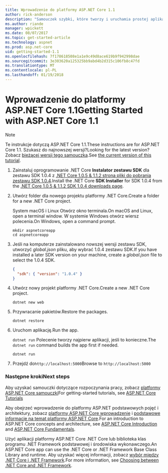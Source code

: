 ```yaml
---
title: Wprowadzenie do platformy ASP.NET Core 1.1
author: rick-anderson
description: "Samouczek szybki, które tworzy i uruchamia prostej aplikacji Hello World przy użyciu platformy ASP.NET Core 1.1."
ms.author: riande
manager: wpickett
ms.date: 08/07/2017
ms.topic: get-started-article
ms.technology: aspnet
ms.prod: asp.net-core
uid: getting-started-1.1
ms.openlocfilehash: 7f178618508e1a1e9c49d8ace619b9f942998dae
ms.sourcegitcommit: 3e303620a125325bb9abd4b2d315c106fb8c47fd
ms.translationtype: MT
ms.contentlocale: pl-PL
ms.lasthandoff: 01/19/2018
---
```

# <a name="getting-started-with-aspnet-core-11"></a><span data-ttu-id="ecca7-103">Wprowadzenie do platformy ASP.NET Core 1.1</span><span class="sxs-lookup"><span data-stu-id="ecca7-103">Getting Started with ASP.NET Core 1.1</span></span>

> [!NOTE]
> <span data-ttu-id="ecca7-104">Te instrukcje dotyczą ASP.NET Core 1.1.</span><span class="sxs-lookup"><span data-stu-id="ecca7-104">These instructions are for ASP.NET Core 1.1.</span></span> <span data-ttu-id="ecca7-105">Szukasz do najnowszej wersji?</span><span class="sxs-lookup"><span data-stu-id="ecca7-105">Looking for the latest version?</span></span> <span data-ttu-id="ecca7-106">Zobacz [bieżącej wersji tego samouczka](xref:getting-started).</span><span class="sxs-lookup"><span data-stu-id="ecca7-106">See [the current version of this tutorial](xref:getting-started).</span></span>

1. <span data-ttu-id="ecca7-107">Zainstaluj oprogramowanie .NET Core **Instalator zestawu SDK** dla zestawu SDK 1.0.4 z [.NET Core 1.0.5 & 1.1.2 strona pliki do pobrania zestawu SDK 1.0.4](https://github.com/dotnet/core/blob/master/release-notes/download-archives/1.0.5-download.md).</span><span class="sxs-lookup"><span data-stu-id="ecca7-107">Install the .NET Core **SDK Installer** for SDK 1.0.4 from the [.NET Core 1.0.5 & 1.1.2 SDK 1.0.4 downloads page](https://github.com/dotnet/core/blob/master/release-notes/download-archives/1.0.5-download.md).</span></span>

2. <span data-ttu-id="ecca7-108">Utwórz folder dla nowego projektu platformy .NET Core.</span><span class="sxs-lookup"><span data-stu-id="ecca7-108">Create a folder for a new .NET Core project.</span></span>

   <span data-ttu-id="ecca7-109">System macOS i Linux Otwórz okno terminala.</span><span class="sxs-lookup"><span data-stu-id="ecca7-109">On macOS and Linux, open a terminal window.</span></span> <span data-ttu-id="ecca7-110">W systemie Windows otwórz wiersz polecenia.</span><span class="sxs-lookup"><span data-stu-id="ecca7-110">On Windows, open a command prompt.</span></span>

   ```terminal
   mkdir aspnetcoreapp
   cd aspnetcoreapp
   ```

2. <span data-ttu-id="ecca7-111">Jeśli na komputerze zainstalowano nowszej wersji zestawu SDK, utworzyć *global.json* pliku, aby wybrać 1.0.4 zestawu SDK.</span><span class="sxs-lookup"><span data-stu-id="ecca7-111">If you have installed a later SDK version on your machine, create a *global.json* file to select the 1.0.4 SDK.</span></span>

   ```json
   {
     "sdk": { "version": "1.0.4" }
   }
   ```

2. <span data-ttu-id="ecca7-112">Utwórz nowy projekt platformy .NET Core.</span><span class="sxs-lookup"><span data-stu-id="ecca7-112">Create a new .NET Core project.</span></span>

   ```terminal
   dotnet new web
   ```
   
3.  <span data-ttu-id="ecca7-113">Przywracanie pakietów.</span><span class="sxs-lookup"><span data-stu-id="ecca7-113">Restore the packages.</span></span>

    ```terminal
    dotnet restore
    ```

4. <span data-ttu-id="ecca7-114">Uruchom aplikację.</span><span class="sxs-lookup"><span data-stu-id="ecca7-114">Run the app.</span></span>

   <span data-ttu-id="ecca7-115">`dotnet run` Polecenie tworzy najpierw aplikacji, jeśli to konieczne.</span><span class="sxs-lookup"><span data-stu-id="ecca7-115">The `dotnet run` command builds the app first if needed.</span></span>

   ```terminal
   dotnet run
   ```

5. <span data-ttu-id="ecca7-116">Przejdź do`http://localhost:5000`</span><span class="sxs-lookup"><span data-stu-id="ecca7-116">Browse to `http://localhost:5000`</span></span>

<!-- H3 to avoid a single-entry internal TOC -->
### <a name="next-steps"></a><span data-ttu-id="ecca7-117">Następne kroki</span><span class="sxs-lookup"><span data-stu-id="ecca7-117">Next steps</span></span>

<span data-ttu-id="ecca7-118">Aby uzyskać samouczki dotyczące rozpoczynania pracy, zobacz [platformy ASP.NET Core samouczki](tutorials/index.md)</span><span class="sxs-lookup"><span data-stu-id="ecca7-118">For getting-started tutorials, see [ASP.NET Core Tutorials](tutorials/index.md)</span></span>

<span data-ttu-id="ecca7-119">Aby obejrzeć wprowadzenie do platformy ASP.NET podstawowych pojęć i architektury, zobacz [platformy ASP.NET Core wprowadzenie](index.md) i [podstawowe informacje na temat platformy ASP.NET Core](fundamentals/index.md).</span><span class="sxs-lookup"><span data-stu-id="ecca7-119">For an introduction to ASP.NET Core concepts and architecture, see [ASP.NET Core Introduction](index.md) and [ASP.NET Core Fundamentals](fundamentals/index.md).</span></span>

<span data-ttu-id="ecca7-120">Użyć aplikacji platformy ASP.NET Core .NET Core lub biblioteka klas programu .NET Framework podstawowej i środowiska wykonawczego.</span><span class="sxs-lookup"><span data-stu-id="ecca7-120">An ASP.NET Core app can use the .NET Core or .NET Framework Base Class Library and runtime.</span></span> <span data-ttu-id="ecca7-121">Aby uzyskać więcej informacji, zobacz [wybór między .NET Core i .NET Framework](https://docs.microsoft.com/dotnet/articles/standard/choosing-core-framework-server).</span><span class="sxs-lookup"><span data-stu-id="ecca7-121">For more information, see [Choosing between .NET Core and .NET Framework](https://docs.microsoft.com/dotnet/articles/standard/choosing-core-framework-server).</span></span>

